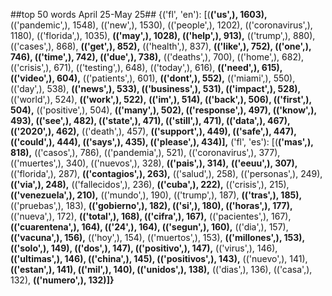 ##top 50 words April 25-May 25##
{('fl', 'en'): [(**('us',), 1603),**
                (('pandemic',), 1548),
                (('new',), 1530),
                (('people',), 1202),
                (('coronavirus',), 1180),
                (('florida',), 1035),
                **(('may',), 1028),
                (('help',), 913),**
                (('trump',), 880),
                (('cases',), 868),
                **(('get',), 852),**
                (('health',), 837),
                **(('like',), 752),
                (('one',), 746),
                (('time',), 742),
                (('due',), 738),**
                (('deaths',), 700),
                (('home',), 682),
                (('crisis',), 671),
                (('testing',), 648),
                (('today',), 616),
                **(('need',), 615),
                (('video',), 604),**
                (('patients',), 601),
                **(('dont',), 552),**
                (('miami',), 550),
                (('day',), 538),
                **(('news',), 533),
                (('business',), 531),
                (('impact',), 528),**
                (('world',), 524),
                **(('work',), 522),**
                **(('im',), 514),
                (('back',), 506),
                (('first',), 504),**
                (('positive',), 504),
                **(('many',), 502),
                (('response',), 497),
                (('know',), 493),
                (('see',), 482),
                (('state',), 471),
                (('still',), 471),
                (('data',), 467),
                (('2020',), 462),**
                (('death',), 457),
                **(('support',), 449),
                (('safe',), 447),
                (('could',), 444),
                (('says',), 435),
                (('please',), 434)],**
 ('fl', 'es'): [(**('mas',), 818),**
                (('casos',), 786),
                (('pandemia',), 521),
                (('coronavirus',), 377),
                (('muertes',), 340),
                (('nuevos',), 328),
                **(('pais',), 314),**
                **(('eeuu',), 307),**
                (('florida',), 287),
                **(('contagios',), 263),**
                (('salud',), 258),
                (('personas',), 249),
                **(('via',), 248),**
                (('fallecidos',), 236),
                **(('cuba',), 222),**
                (('crisis',), 215),
                **(('venezuela',), 210),**
                (('mundo',), 190),
                (('trump',), 187),
                **(('tras',), 185),**
                (('pruebas',), 183),
                **(('gobierno',), 182),
                (('si',), 180),
                (('horas',), 177),**
                (('nueva',), 172),
                **(('total',), 168),
                (('cifra',), 167),**
                (('pacientes',), 167),
                **(('cuarentena',), 164),
                (('24',), 164),
                (('segun',), 160),**
                (('dia',), 157),
                **(('vacuna',), 156),**
                (('hoy',), 154),
                (('muertos',), 153),
                **(('millones',), 153),
                (('solo',), 149),
                (('dos',), 147),
                (('positivo',), 147),**
                (('virus',), 146),
                **(('ultimas',), 146),
                (('china',), 145),
                (('positivos',), 143),**
                (('nuevo',), 141),
                **(('estan',), 141),
                (('mil',), 140),
                (('unidos',), 138),**
                (('dias',), 136),
                (('casa',), 132),
                **(('numero',), 132)]}**
